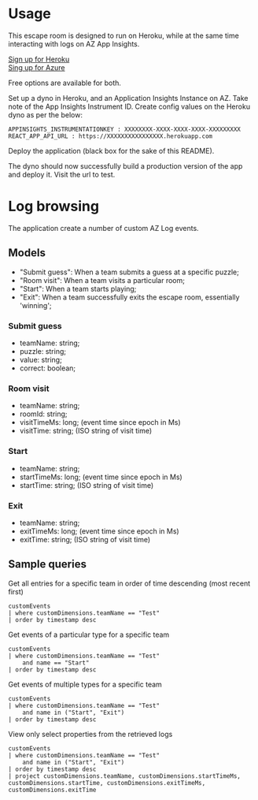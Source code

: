 # Usage

This escape room is designed to run on Heroku, while at the same time interacting with logs on AZ App Insights.

[Sign up for Heroku](https://signup.heroku.com/)\
[Sing up for Azure](https://portal.azure.com/)

Free options are available for both.

Set up a dyno in Heroku, and an Application Insights Instance on AZ. Take note of the App Insights Instrument ID.
Create config values on the Heroku dyno as per the below:

```
APPINSIGHTS_INSTRUMENTATIONKEY : XXXXXXXX-XXXX-XXXX-XXXX-XXXXXXXXX
REACT_APP_API_URL : https://XXXXXXXXXXXXXXXX.herokuapp.com
```

Deploy the application (black box for the sake of this README).

The dyno should now successfully build a production version of the app and deploy it. Visit the url to test.

# Log browsing

The application create a number of custom AZ Log events.

## Models

- "Submit guess": When a team submits a guess at a specific puzzle;
- "Room visit": When a team visits a particular room;
- "Start": When a team starts playing;
- "Exit": When a team successfully exits the escape room, essentially 'winning';

### Submit guess
- teamName: string;
- puzzle: string;
- value: string;
- correct: boolean;

### Room visit
- teamName: string;
- roomId: string;
- visitTimeMs: long; (event time since epoch in Ms)
- visitTime: string; (ISO string of visit time)

### Start
- teamName: string;
- startTimeMs: long; (event time since epoch in Ms)
- startTime: string; (ISO string of visit time)

### Exit
- teamName: string;
- exitTimeMs: long; (event time since epoch in Ms)
- exitTime: string; (ISO string of visit time)

## Sample queries

Get all entries for a specific team in order of time descending (most recent first)
```
customEvents
| where customDimensions.teamName == "Test"
| order by timestamp desc
```

Get events of a particular type for a specific team
```
customEvents
| where customDimensions.teamName == "Test"
    and name == "Start"
| order by timestamp desc
```

Get events of multiple types for a specific team
```
customEvents
| where customDimensions.teamName == "Test"
    and name in ("Start", "Exit")
| order by timestamp desc
```

View only select properties from the retrieved logs
```
customEvents
| where customDimensions.teamName == "Test"
    and name in ("Start", "Exit")
| order by timestamp desc
| project customDimensions.teamName, customDimensions.startTimeMs, customDimensions.startTime, customDimensions.exitTimeMs, customDimensions.exitTime
```